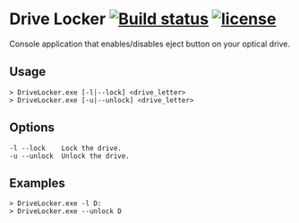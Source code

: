 # Drive Locker [![Build status](https://ci.appveyor.com/api/projects/status/mvomhxj2s5pdphh7?svg=true)](https://ci.appveyor.com/project/Metalnem/drive-locker) [![license](https://img.shields.io/badge/license-MIT-blue.svg?style=flat)](https://raw.githubusercontent.com/metalnem/drive-locker/master/LICENSE)
Console application that enables/disables eject button on your optical drive.

## Usage

```
> DriveLocker.exe [-l|--lock] <drive_letter>
> DriveLocker.exe [-u|--unlock] <drive_letter>
```

## Options

```
-l --lock    Lock the drive.
-u --unlock  Unlock the drive.
```

## Examples

```
> DriveLocker.exe -l D:
> DriveLocker.exe --unlock D
```
